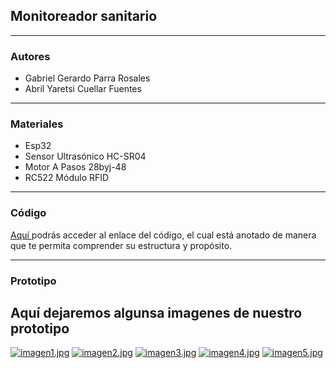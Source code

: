 ## Monitoreador sanitario

------------

### Autores 
- Gabriel Gerardo Parra Rosales
- Abril Yaretsi Cuellar Fuentes
------------
### Materiales
- Esp32
- Sensor Ultrasónico HC-SR04
- Motor A Pasos 28byj-48
- RC522 Módulo RFID


------------

### Código 
[Aquí ](http://https://github.com/Monitoreador/Prototipo/blob/main/proyecto_con_web.ino "Aquí ") podrás acceder al enlace del código, el cual está anotado de manera que te permita comprender su estructura y propósito.

------------

### Prototipo 
Aquí dejaremos algunsa imagenes de nuestro prototipo 
------------

[![imagen1.jpg](https://i.postimg.cc/y8HX3n6y/imagen1.jpg)](https://postimg.cc/CzcfWGqR)
[![imagen2.jpg](https://i.postimg.cc/0y0GYmbR/imagen2.jpg)](https://postimg.cc/Yvjmkv6b)
[![imagen3.jpg](https://i.postimg.cc/Gp3Fq2yB/imagen3.jpg)](https://postimg.cc/VJT0Nz41)
[![imagen4.jpg](https://i.postimg.cc/0Ntp3sYV/imagen4.jpg)](https://postimg.cc/DWXJJRYG)
[![imagen5.jpg](https://i.postimg.cc/vBcWwNXb/imagen5.jpg)](https://postimg.cc/zbYLnp9c)

